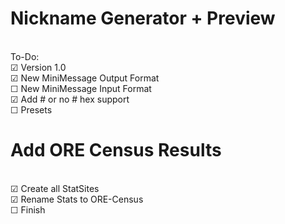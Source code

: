 # Nickname Generator + Preview 
\
To-Do: \
☑ Version 1.0 \
☑ New MiniMessage Output Format \
☐ New MiniMessage Input Format \
☑ Add # or no # hex support \
☐ Presets 
# Add ORE Census Results
\
☑ Create all StatSites \
☑ Rename Stats to ORE-Census \
☐ Finish

